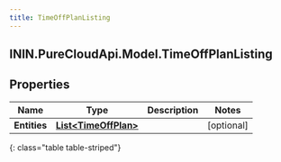 ```yaml
---
title: TimeOffPlanListing
---
```

## ININ.PureCloudApi.Model.TimeOffPlanListing

## Properties

|Name | Type | Description | Notes|
|------------ | ------------- | ------------- | -------------|
| **Entities** | [**List&lt;TimeOffPlan&gt;**](TimeOffPlan.html) |  | [optional] |
{: class="table table-striped"}


